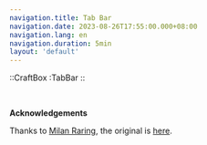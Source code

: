 ```yaml
---
navigation.title: Tab Bar
navigation.date: 2023-08-26T17:55:00.000+08:00
navigation.lang: en
navigation.duration: 5min
layout: 'default'
---
```


::CraftBox
:TabBar
::

<br />

**Acknowledgements**

Thanks to [Milan Raring](https://twitter.com/MilanRaring), the original is [here](https://codepen.io/milanraring/pen/qBEPzKB).
